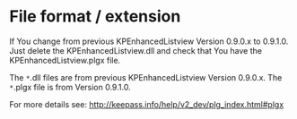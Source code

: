 # File format / extension #

If You change from previous KPEnhancedListview Version 0.9.0.x to 0.9.1.0.
Just delete the KPEnhancedListview.dll and check that You have the KPEnhancedListview.plgx file.

The `*`.dll files are from previous KPEnhancedListview Version 0.9.0.x.
The `*`.plgx file is from Version 0.9.1.0.

For more details see:
<a href='http://keepass.info/help/v2_dev/plg_index.html#plgx'><a href='http://keepass.info/help/v2_dev/plg_index.html#plgx'>http://keepass.info/help/v2_dev/plg_index.html#plgx</a></a>